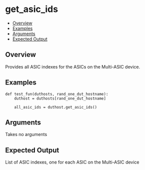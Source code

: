 # get_asic_ids

- [Overview](#overview)
- [Examples](#examples)
- [Arguments](#arguments)
- [Expected Output](#expected-output)

## Overview
Provides all ASIC indexes for the ASICs on the Multi-ASIC device.

## Examples
```
def test_fun(duthosts, rand_one_dut_hostname):
    duthost = duthosts[rand_one_dut_hostname]

    all_asic_ids = duthost.get_asic_ids()
```

## Arguments
Takes no arguments

## Expected Output
List of ASIC indexes, one for each ASIC on the Multi-ASIC device